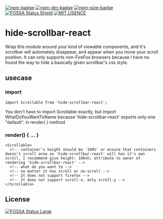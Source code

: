 [![npm-badge]][npm]
[![npm-dm-badge]][npm-dm]
[![npm-size-badge]][npm-size]
[![FOSSA Status Shield](https://app.fossa.io/api/projects/git%2Bgithub.com%2Fexilee20c%2Fhide-scrollbar-react.svg?type=shield)](https://app.fossa.io/projects/git%2Bgithub.com%2Fexilee20c%2Fhide-scrollbar-react?ref=badge_shield)
[![MIT LISENCE](https://img.shields.io/badge/license-MIT-blue.svg?style=flat)](https://github.com/exilee20c/hide-scrollbar-react/blob/master/LICENSE)


# hide-scrollbar-react

Wrap this module around your kind of viewable components, and it's scrollbar will automately disappear, and appear when you move your scroll position. It can only supports non-FireFox browsers because I have no found the way to hide a basically given scrollbar's css style.

## usecase

### import 
```
import Scrollable from 'hide-scrollbar-react';
```

You don't have to import Scrollable exactly, but import WhatDoYouWantToName because 'hide-scrollbar-react' exports only one "default".
in render( ) method

### render() { ... }

```
<Scrollable>
  <!-- container's height should be '100%' or ensure that containers doesn't scroll area so 'hide-scrollbar-react' will has it's own scroll, I recommend give height: 100vh; attribute to owner of rendering 'hide-scrollbar-react' -->
  <!-- what do you want to -->
  <!-- no matter it has scroll or no-scroll -->
  <!-- It does not support firefox -->
  <!-- It does not support scroll-x, only scroll-y -->
</Scrollable>
```

[npm]: https://www.npmjs.com/package/hide-scrollbar-react
[npm-badge]: https://img.shields.io/npm/v/hide-scrollbar-react.svg
[npm-dm]: https://npmcharts.com/compare/hide-scrollbar-react?minimal=true
[npm-dm-badge]: https://img.shields.io/npm/dm/hide-scrollbar-react.svg
[npm-size]: https://packagephobia.now.sh/badge?p=hide-scrollbar-react
[npm-size-badge]: https://badgen.now.sh/badge/install%20size/63.2%20kB/44CC11

## License

[![FOSSA Status Large](https://app.fossa.io/api/projects/git%2Bgithub.com%2Fexilee20c%2Fhide-scrollbar-react.svg?type=large)](https://app.fossa.io/projects/git%2Bgithub.com%2Fexilee20c%2Fhide-scrollbar-react?ref=badge_large)
